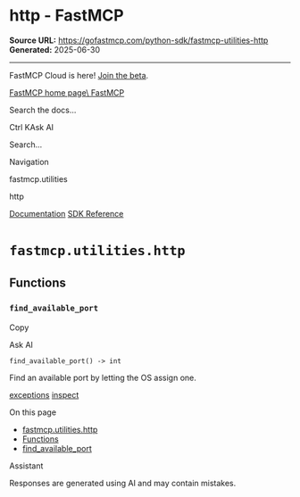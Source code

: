 # http - FastMCP

**Source URL:** https://gofastmcp.com/python-sdk/fastmcp-utilities-http
**Generated:** 2025-06-30

---

FastMCP Cloud is here! [Join the beta](https://fastmcp.link/x0Kyhy2).

[FastMCP home page\\
FastMCP](https://gofastmcp.com/)

Search the docs...

Ctrl KAsk AI

Search...

Navigation

fastmcp.utilities

http

[Documentation](https://gofastmcp.com/getting-started/welcome) [SDK Reference](https://gofastmcp.com/python-sdk/fastmcp-exceptions)

# [​](https://gofastmcp.com/python-sdk/fastmcp-utilities-http\#fastmcp-utilities-http)  `fastmcp.utilities.http`

## [​](https://gofastmcp.com/python-sdk/fastmcp-utilities-http\#functions)  Functions

### [​](https://gofastmcp.com/python-sdk/fastmcp-utilities-http\#find-available-port)  `find_available_port`

Copy

Ask AI

```
find_available_port() -> int

```

Find an available port by letting the OS assign one.

[exceptions](https://gofastmcp.com/python-sdk/fastmcp-utilities-exceptions) [inspect](https://gofastmcp.com/python-sdk/fastmcp-utilities-inspect)

On this page

- [fastmcp.utilities.http](https://gofastmcp.com/python-sdk/fastmcp-utilities-http#fastmcp-utilities-http)
- [Functions](https://gofastmcp.com/python-sdk/fastmcp-utilities-http#functions)
- [find\_available\_port](https://gofastmcp.com/python-sdk/fastmcp-utilities-http#find-available-port)

Assistant

Responses are generated using AI and may contain mistakes.